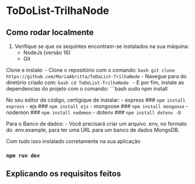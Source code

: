 # ToDoList-TrilhaNode
## Como rodar localmente
1. Verifique se que os sequintes encontram-se instalados na sua máquina:
    - NodeJs (versão 16)
    - Git 

Clone e instale:
    - Clone o repositório com o comando:
    ``` bash
        git clone https://github.com/MariaAbritta/ToDoList-TrilhaNode
     ```
     - Navegue para  do diretório criado com:
     ```bash
        cd ToDoList-TrilhaNode
     ```
    - E por fim, instale as dependencias do projeto com o comando:
    ```bash
        sudo npm install
        
No seu editor de código, certigique de instalar:
    - express
    ### `npm install express`
    - ejs
    ### `npm install ejs`
    - mongoose
    ### `npm install mongoose`
    - nodemon
    ### `npm install nodemon`
    - dotenv
    ### `npm install dotenv -D`

Para o Banco de dados:
    - Você precisará criar um arquivo .env, no formato do .env.example, para ter uma URL para um banco de dados MongoDB.
       
Com tudo isso instalado corretamente na sua aplicação
### `npm run dev`

## Explicando os requisitos feitos
